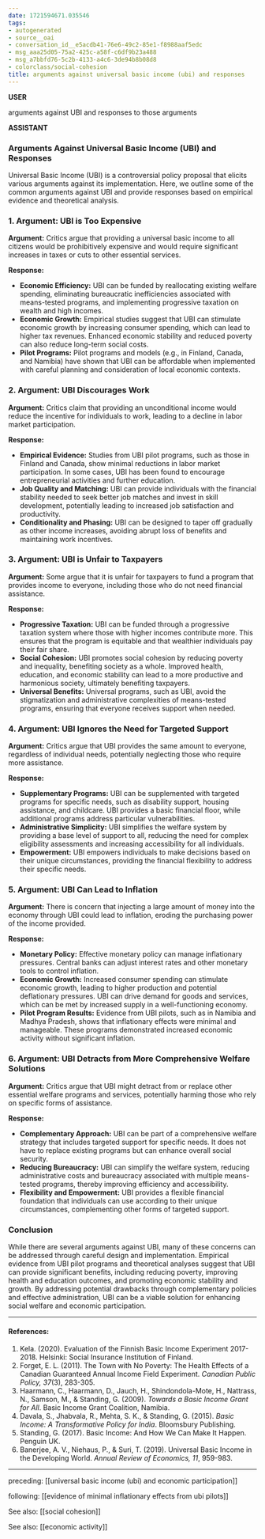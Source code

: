 ```yaml
---
date: 1721594671.035546
tags:
- autogenerated
- source__oai
- conversation_id__e5acdb41-76e6-49c2-85e1-f8988aaf5edc
- msg_aaa25d05-75a2-425c-a58f-c6df9b23a488
- msg_a7bbfd76-5c2b-4133-a4c6-3de94b8b08d8
- colorclass/social-cohesion
title: arguments against universal basic income (ubi) and responses
---
```


**USER**

arguments against UBI and responses to those arguments


**ASSISTANT**

### Arguments Against Universal Basic Income (UBI) and Responses

Universal Basic Income (UBI) is a controversial policy proposal that elicits various arguments against its implementation. Here, we outline some of the common arguments against UBI and provide responses based on empirical evidence and theoretical analysis.

### 1. Argument: UBI is Too Expensive

**Argument:**
Critics argue that providing a universal basic income to all citizens would be prohibitively expensive and would require significant increases in taxes or cuts to other essential services.

**Response:**
- **Economic Efficiency:** UBI can be funded by reallocating existing welfare spending, eliminating bureaucratic inefficiencies associated with means-tested programs, and implementing progressive taxation on wealth and high incomes.
- **Economic Growth:** Empirical studies suggest that UBI can stimulate economic growth by increasing consumer spending, which can lead to higher tax revenues. Enhanced economic stability and reduced poverty can also reduce long-term social costs.
- **Pilot Programs:** Pilot programs and models (e.g., in Finland, Canada, and Namibia) have shown that UBI can be affordable when implemented with careful planning and consideration of local economic contexts.

### 2. Argument: UBI Discourages Work

**Argument:**
Critics claim that providing an unconditional income would reduce the incentive for individuals to work, leading to a decline in labor market participation.

**Response:**
- **Empirical Evidence:** Studies from UBI pilot programs, such as those in Finland and Canada, show minimal reductions in labor market participation. In some cases, UBI has been found to encourage entrepreneurial activities and further education.
- **Job Quality and Matching:** UBI can provide individuals with the financial stability needed to seek better job matches and invest in skill development, potentially leading to increased job satisfaction and productivity.
- **Conditionality and Phasing:** UBI can be designed to taper off gradually as other income increases, avoiding abrupt loss of benefits and maintaining work incentives.

### 3. Argument: UBI is Unfair to Taxpayers

**Argument:**
Some argue that it is unfair for taxpayers to fund a program that provides income to everyone, including those who do not need financial assistance.

**Response:**
- **Progressive Taxation:** UBI can be funded through a progressive taxation system where those with higher incomes contribute more. This ensures that the program is equitable and that wealthier individuals pay their fair share.
- **Social Cohesion:** UBI promotes social cohesion by reducing poverty and inequality, benefiting society as a whole. Improved health, education, and economic stability can lead to a more productive and harmonious society, ultimately benefiting taxpayers.
- **Universal Benefits:** Universal programs, such as UBI, avoid the stigmatization and administrative complexities of means-tested programs, ensuring that everyone receives support when needed.

### 4. Argument: UBI Ignores the Need for Targeted Support

**Argument:**
Critics argue that UBI provides the same amount to everyone, regardless of individual needs, potentially neglecting those who require more assistance.

**Response:**
- **Supplementary Programs:** UBI can be supplemented with targeted programs for specific needs, such as disability support, housing assistance, and childcare. UBI provides a basic financial floor, while additional programs address particular vulnerabilities.
- **Administrative Simplicity:** UBI simplifies the welfare system by providing a base level of support to all, reducing the need for complex eligibility assessments and increasing accessibility for all individuals.
- **Empowerment:** UBI empowers individuals to make decisions based on their unique circumstances, providing the financial flexibility to address their specific needs.

### 5. Argument: UBI Can Lead to Inflation

**Argument:**
There is concern that injecting a large amount of money into the economy through UBI could lead to inflation, eroding the purchasing power of the income provided.

**Response:**
- **Monetary Policy:** Effective monetary policy can manage inflationary pressures. Central banks can adjust interest rates and other monetary tools to control inflation.
- **Economic Growth:** Increased consumer spending can stimulate economic growth, leading to higher production and potential deflationary pressures. UBI can drive demand for goods and services, which can be met by increased supply in a well-functioning economy.
- **Pilot Program Results:** Evidence from UBI pilots, such as in Namibia and Madhya Pradesh, shows that inflationary effects were minimal and manageable. These programs demonstrated increased economic activity without significant inflation.

### 6. Argument: UBI Detracts from More Comprehensive Welfare Solutions

**Argument:**
Critics argue that UBI might detract from or replace other essential welfare programs and services, potentially harming those who rely on specific forms of assistance.

**Response:**
- **Complementary Approach:** UBI can be part of a comprehensive welfare strategy that includes targeted support for specific needs. It does not have to replace existing programs but can enhance overall social security.
- **Reducing Bureaucracy:** UBI can simplify the welfare system, reducing administrative costs and bureaucracy associated with multiple means-tested programs, thereby improving efficiency and accessibility.
- **Flexibility and Empowerment:** UBI provides a flexible financial foundation that individuals can use according to their unique circumstances, complementing other forms of targeted support.

### Conclusion

While there are several arguments against UBI, many of these concerns can be addressed through careful design and implementation. Empirical evidence from UBI pilot programs and theoretical analyses suggest that UBI can provide significant benefits, including reducing poverty, improving health and education outcomes, and promoting economic stability and growth. By addressing potential drawbacks through complementary policies and effective administration, UBI can be a viable solution for enhancing social welfare and economic participation.

---

#### References:

1. Kela. (2020). Evaluation of the Finnish Basic Income Experiment 2017-2018. Helsinki: Social Insurance Institution of Finland.
2. Forget, E. L. (2011). The Town with No Poverty: The Health Effects of a Canadian Guaranteed Annual Income Field Experiment. *Canadian Public Policy, 37*(3), 283-305.
3. Haarmann, C., Haarmann, D., Jauch, H., Shindondola-Mote, H., Nattrass, N., Samson, M., & Standing, G. (2009). *Towards a Basic Income Grant for All*. Basic Income Grant Coalition, Namibia.
4. Davala, S., Jhabvala, R., Mehta, S. K., & Standing, G. (2015). *Basic Income: A Transformative Policy for India*. Bloomsbury Publishing.
5. Standing, G. (2017). Basic Income: And How We Can Make It Happen. Penguin UK.
6. Banerjee, A. V., Niehaus, P., & Suri, T. (2019). Universal Basic Income in the Developing World. *Annual Review of Economics, 11*, 959-983.


---

preceding: [[universal basic income (ubi) and economic participation]]  


following: [[evidence of minimal inflationary effects from ubi pilots]]

See also: [[social cohesion]]


See also: [[economic activity]]